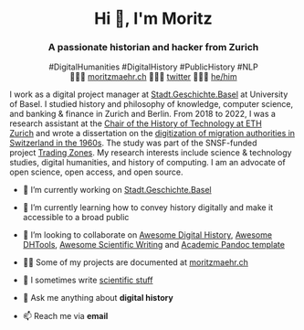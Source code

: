 <h1 align="center">Hi 👋, I'm Moritz</h1>

<h3 align="center">A passionate historian and hacker from Zurich</h3>

<p align='center'>#DigitalHumanities #DigitalHistory #PublicHistory #NLP<br>👨🏻‍💻 <a href="https://moritzmaehr.ch/">moritzmaehr.ch</a> 🙇🏻‍♂️ <a href="https://twitter.com/moritzmaehr">twitter</a> 🧜🏻‍♂️ <a href="https://pronoun.is/he">he/him</a></p>

I work as a digital project manager at [Stadt.Geschichte.Basel](https://www.stadtgeschichtebasel.ch/) at University of Basel. I studied history and philosophy of knowledge, computer science, and banking & finance in Zurich and Berlin. From 2018 to 2022, I was a research assistant at the [Chair of the History of Technology at ETH Zurich](https://web.archive.org/web/20220502151015/https://www.tg.ethz.ch/personen/details/moritz-maehr/) and wrote a dissertation on the [digitization of migration authorities in Switzerland in the 1960s](https://web.archive.org/web/20220502151143/https://www.tg.ethz.ch/en/projects/details/aliens-and-the-computer/). The study was part of the SNSF-funded project [Trading Zones](https://data.snf.ch/grants/grant/188795). My research interests include science & technology studies, digital humanities, and history of computing. I am an advocate of open science, open access, and open source.

- 🔭 I’m currently working on [Stadt.Geschichte.Basel](https://www.stadtgeschichtebasel.ch/index/das-projekt/stadt-geschichte-basel/team.html)

- 🌱 I’m currently learning how to convey history digitally and make it accessible to a broad public

- 👯 I’m looking to collaborate on [Awesome Digital History](https://github.com/maehr/awesome-digital-history), [Awesome DHTools](https://github.com/dh-tech/awesome-dhtools), [Awesome Scientific Writing](https://github.com/writing-resources/awesome-scientific-writing) and [Academic Pandoc template](https://github.com/maehr/academic-pandoc-template)

- 👨‍💻 Some of my projects are documented at [moritzmaehr.ch](https://moritzmaehr.ch/projects/)

- 📝 I sometimes write [scientific stuff](https://moritzmaehr.ch/)

- 💬 Ask me anything about **digital history**

- 📫 Reach me via **email**
